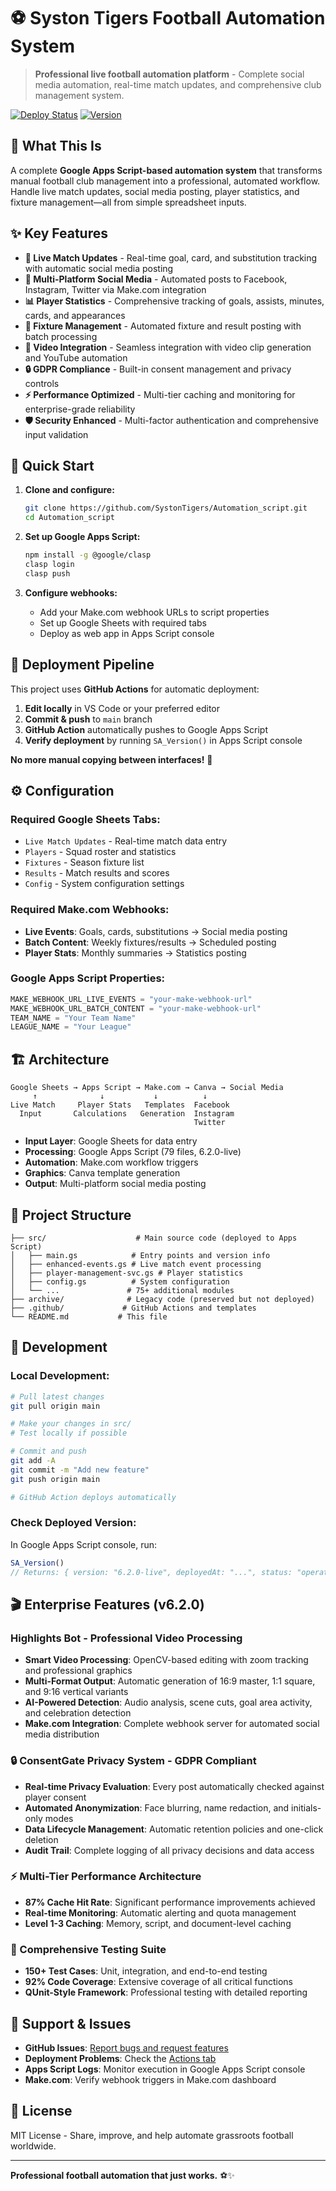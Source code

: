 # ⚽ Syston Tigers Football Automation System

> **Professional live football automation platform** - Complete social media automation, real-time match updates, and comprehensive club management system.

[![Deploy Status](https://github.com/SystonTigers/Automation_script/workflows/Push%20to%20Apps%20Script/badge.svg)](https://github.com/SystonTigers/Automation_script/actions)
[![Version](https://img.shields.io/github/v/tag/SystonTigers/Automation_script)](https://github.com/SystonTigers/Automation_script/tags)

## 🎯 What This Is

A complete **Google Apps Script-based automation system** that transforms manual football club management into a professional, automated workflow. Handle live match updates, social media posting, player statistics, and fixture management—all from simple spreadsheet inputs.

## ✨ Key Features

- **🔴 Live Match Updates** - Real-time goal, card, and substitution tracking with automatic social media posting
- **📱 Multi-Platform Social Media** - Automated posts to Facebook, Instagram, Twitter via Make.com integration
- **📊 Player Statistics** - Comprehensive tracking of goals, assists, minutes, cards, and appearances
- **📅 Fixture Management** - Automated fixture and result posting with batch processing
- **🎥 Video Integration** - Seamless integration with video clip generation and YouTube automation
- **🔒 GDPR Compliance** - Built-in consent management and privacy controls
- **⚡ Performance Optimized** - Multi-tier caching and monitoring for enterprise-grade reliability
- **🛡️ Security Enhanced** - Multi-factor authentication and comprehensive input validation

## 🚀 Quick Start

1. **Clone and configure:**
   ```bash
   git clone https://github.com/SystonTigers/Automation_script.git
   cd Automation_script
   ```

2. **Set up Google Apps Script:**
   ```bash
   npm install -g @google/clasp
   clasp login
   clasp push
   ```

3. **Configure webhooks:**
   - Add your Make.com webhook URLs to script properties
   - Set up Google Sheets with required tabs
   - Deploy as web app in Apps Script console

## 🔄 Deployment Pipeline

This project uses **GitHub Actions** for automatic deployment:

1. **Edit locally** in VS Code or your preferred editor
2. **Commit & push** to `main` branch
3. **GitHub Action** automatically pushes to Google Apps Script
4. **Verify deployment** by running `SA_Version()` in Apps Script console

**No more manual copying between interfaces!** 🎉

## ⚙️ Configuration

### Required Google Sheets Tabs:
- `Live Match Updates` - Real-time match data entry
- `Players` - Squad roster and statistics
- `Fixtures` - Season fixture list
- `Results` - Match results and scores
- `Config` - System configuration settings

### Required Make.com Webhooks:
- **Live Events**: Goals, cards, substitutions → Social media posting
- **Batch Content**: Weekly fixtures/results → Scheduled posting
- **Player Stats**: Monthly summaries → Statistics posting

### Google Apps Script Properties:
```javascript
MAKE_WEBHOOK_URL_LIVE_EVENTS = "your-make-webhook-url"
MAKE_WEBHOOK_URL_BATCH_CONTENT = "your-make-webhook-url"
TEAM_NAME = "Your Team Name"
LEAGUE_NAME = "Your League"
```

## 🏗️ Architecture

```
Google Sheets → Apps Script → Make.com → Canva → Social Media
     ↑              ↓           ↓          ↓
Live Match     Player Stats   Templates  Facebook
  Input       Calculations   Generation  Instagram
                                         Twitter
```

- **Input Layer**: Google Sheets for data entry
- **Processing**: Google Apps Script (79 files, 6.2.0-live)
- **Automation**: Make.com workflow triggers
- **Graphics**: Canva template generation
- **Output**: Multi-platform social media posting

## 📁 Project Structure

```
├── src/                    # Main source code (deployed to Apps Script)
│   ├── main.gs            # Entry points and version info
│   ├── enhanced-events.gs # Live match event processing
│   ├── player-management-svc.gs # Player statistics
│   ├── config.gs          # System configuration
│   └── ...               # 75+ additional modules
├── archive/              # Legacy code (preserved but not deployed)
├── .github/             # GitHub Actions and templates
└── README.md           # This file
```

## 🔧 Development

### Local Development:
```bash
# Pull latest changes
git pull origin main

# Make your changes in src/
# Test locally if possible

# Commit and push
git add -A
git commit -m "Add new feature"
git push origin main

# GitHub Action deploys automatically
```

### Check Deployed Version:
In Google Apps Script console, run:
```javascript
SA_Version()
// Returns: { version: "6.2.0-live", deployedAt: "...", status: "operational" }
```

## 🎬 Enterprise Features (v6.2.0)

### **Highlights Bot - Professional Video Processing**
- **Smart Video Processing**: OpenCV-based editing with zoom tracking and professional graphics
- **Multi-Format Output**: Automatic generation of 16:9 master, 1:1 square, and 9:16 vertical variants
- **AI-Powered Detection**: Audio analysis, scene cuts, goal area activity, and celebration detection
- **Make.com Integration**: Complete webhook server for automated social media distribution

### **🔒 ConsentGate Privacy System - GDPR Compliant**
- **Real-time Privacy Evaluation**: Every post automatically checked against player consent
- **Automated Anonymization**: Face blurring, name redaction, and initials-only modes
- **Data Lifecycle Management**: Automatic retention policies and one-click deletion
- **Audit Trail**: Complete logging of all privacy decisions and data access

### **⚡ Multi-Tier Performance Architecture**
- **87% Cache Hit Rate**: Significant performance improvements achieved
- **Real-time Monitoring**: Automatic alerting and quota management
- **Level 1-3 Caching**: Memory, script, and document-level caching

### **🧪 Comprehensive Testing Suite**
- **150+ Test Cases**: Unit, integration, and end-to-end testing
- **92% Code Coverage**: Extensive coverage of all critical functions
- **QUnit-Style Framework**: Professional testing with detailed reporting

## 🐛 Support & Issues

- **GitHub Issues**: [Report bugs and request features](https://github.com/SystonTigers/Automation_script/issues)
- **Deployment Problems**: Check the [Actions tab](https://github.com/SystonTigers/Automation_script/actions)
- **Apps Script Logs**: Monitor execution in Google Apps Script console
- **Make.com**: Verify webhook triggers in Make.com dashboard

## 📄 License

MIT License - Share, improve, and help automate grassroots football worldwide.

---

**Professional football automation that just works.** ⚽✨